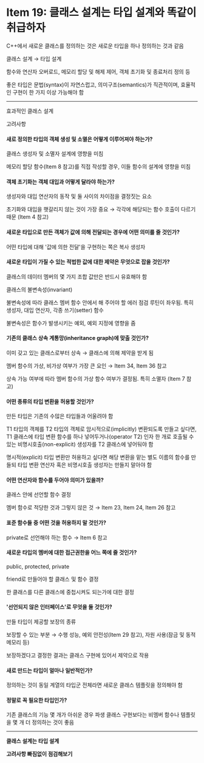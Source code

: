 # Item 19: 클래스 설계는 타입 설계와 똑같이 취급하자

C++에서 새로운 클래스를 정의하는 것은 새로운 타입을 하나 정의하는 것과 같음

클래스 설계 → 타입 설계

함수와 연산자 오버로드, 메모리 할당 및 해제 제어, 객체 초기화 및 종료처리 정의 등

좋은 타입은 문법(syntax)이 자연스럽고, 의미구조(semantics)가 직관적이며, 효율적인 구현이 한 가지 이상 가능해야 함

---

효과적인 클래스 설계

고려사항

#### 새로 정의한 타입의 객체 생성 및 소멸은 어떻게 이루어져야 하는가?

클래스 생성자 및 소멸자 설계에 영향을 미침

메모리 할당 함수(Item 8 참고)를 직접 작성할 경우, 이들 함수의 설계에 영향을 미침

#### 객체 초기화는 객체 대입과 어떻게 달라야 하는가?

생성자와 대입 연산자의 동작 및 둘 사이의 차이점을 결정짓는 요소

초기화와 대입을 햇갈리지 않는 것이 가장 중요 → 각각에 해당되는 함수 호출이 다르기 때문 (Item 4 참고)

#### 새로운 타입으로 만든 객체가 값에 의해 전달되는 경우에 어떤 의미를 줄 것인가?

어떤 타입에 대해 '값에 의한 전달'을 구현하는 쪽은 복사 생성자

#### 새로운 타입이 가질 수 있는 적법한 값에 대한 제약은 무엇으로 잡을 것인가?

클래스의 데이터 멤버의 몇 가지 조합 값만은 반드시 유효해야 함

클래스의 불변속성(invariant)

불변속성에 따라 클래스 멤버 함수 안에서 해 주어야 할 에러 점검 루틴이 좌우됨. 특히 생성자, 대입 연산자, 각종 쓰기(setter) 함수

불변속성은 함수가 발생시키는 예외, 예외 지정에 영향을 줌

#### 기존의 클래스 상속 계통망(inheritance graph)에 맞출 것인가?

이미 갖고 있는 클래스로부터 상속 → 클래스에 의해 제약을 받게 됨

멤버 함수의 가상, 비가상 여부가 가장 큰 요인 → Item 34, Item 36 참고

상속 가능 여부에 따라 멤버 함수의 가상 함수 여부가 결정됨. 특히 소멸자 (Item 7 참고)

#### 어떤 종류의 타입 변환을 허용할 것인가?

만든 타입은 기존의 수많은 타입들과 어울려야 함

T1 타입의 객체를 T2 타입의 객체로 암시적으로(implicitly) 변환되도록 만들고 싶다면, T1 클래스에 타입 변환 함수를 하나 넣어두거나(operator T2) 인자 한 개로 호출될 수 있는 비명시호출(non-explicit) 생성자를 T2 클래스에 넣어둬야 함

명시적(explicit) 타입 변환만 허용하고 싶다면 해당 변환을 맡는 별도 이름의 함수를 만들되 타입 변환 연산자 혹은 비명시호출 생성자는 만들지 말아야 함

#### 어떤 연산자와 함수를 두어야 의미가 있을까?

클래스 안에 선언할 함수 결정

멤버 함수로 적당한 것과 그렇지 않은 것 → Item 23, Item 24, Item 26 참고

#### 표준 함수들 중 어떤 것을 허용하지 말 것인가?

private로 선언해야 하는 함수 → Item 6 참고

#### 새로운 타입의 멤버에 대한 접근권한을 어느 쪽에 줄 것인가?

public, protected, private

friend로 만들어야 할 클래스 및 함수 결정

한 클래스를 다른 클래스에 중첩시켜도 되는가에 대한 결정

#### '선언되지 않은 인터페이스'로 무엇을 둘 것인가?

만들 타입이 제공할 보장의 종류

보장할 수 있는 부분 → 수행 성능, 예외 안전성(Item 29 참고), 자원 사용(잠금 및 동적 메모리 등)

보장하겠다고 결정한 결과는 클래스 구현에 있어서 제약으로 작용

#### 새로 만드는 타입이 얼마나 일반적인가?

정의하는 것이 동일 계열의 타입군 전체라면 새로운 클래스 템플릿을 정의해야 함

#### 정말로 꼭 필요한 타입인가?

기존 클래스의 기능 몇 개가 아쉬운 경우 파생 클래스 구현보다는 비멤버 함수나 템플릿을 몇 개 더 정의하는 것이 좋음

---

**클래스 설계는 타입 설계**

**고려사항 빠짐없이 점검해보기**


